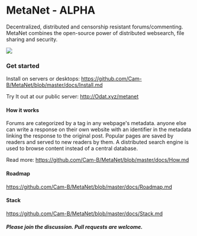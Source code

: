 # MetaNet - ALPHA

Decentralized, distributed and censorship resistant forums/commenting. MetaNet combines the open-source power of distributed websearch, file sharing and security. 

![](https://steemitimages.com/DQmS2bdNcJNVAYLHHA9hyj5tNs2e4Pe9o2wXrNihXKcHyLr/image.png)

### Get started

Install on servers or desktops: https://github.com/Cam-B/MetaNet/blob/master/docs/Install.md

Try It out at our public server: http://Odat.xyz/metanet


#### How it works

Forums are categorized by a tag in any webpage's metadata. 
anyone else can write a response on their own website with an identifier in the metadata linking the response to the original post. Popular pages are saved by readers and served to new readers by them. A distributed search engine is used to browse content instead of a central database.

Read more: https://github.com/Cam-B/MetaNet/blob/master/docs/How.md

#### Roadmap
https://github.com/Cam-B/MetaNet/blob/master/docs/Roadmap.md

#### Stack
https://github.com/Cam-B/MetaNet/blob/master/docs/Stack.md


##### Please join the discussion. Pull requests are welcome.






